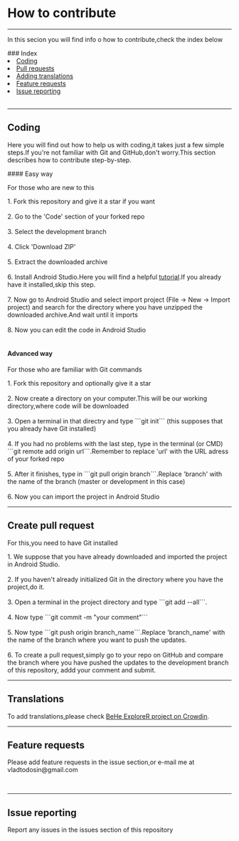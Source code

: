 # How to contribute
<hr>
<p>In this secion you will find info o how to contribute,check the index below</p>
### Index

<li><a href="#coding">Coding</a></li>
<li><a href="#create-pull-request">Pull requests</a></li>
<li><a href="#translations">Adding translations</a></li>
<li><a href="#feature-requests">Feature requests</a></li>
<li><a href="#issue-reporting">Issue reporting</a></li>
<br>
<hr>
<h2 id="#coding">Coding</h2>
<p>Here you will find out how to help us with coding,it takes just a few simple steps.If you're not familiar with Git and GitHub,don't worry.This section describes how to contribute step-by-step.</p>
#### Easy way
<p> For those who are new to this </p>
1. Fork this repository and give it a star if you want
<br>
<br>
2. Go to the 'Code' section of your forked repo
<br>
<br>
3. Select the development branch
<br>
<br>
4. Click 'Download ZIP'
<br>
<br>
5. Extract the downloaded archive
<br>
<br>
6. Install Android Studio.Here you will find a helpful <a href="https://developer.android.com/studio/install.html">tutorial</a>.If you already have it installed,skip this step.
<br>
<br>
7. Now go to Android Studio and select import project (File -> New -> Import project) and search for the directory where you have unzipped the downloaded archive.And wait until it imports
<br>
<br>
8. Now you can edit the code in Android Studio
<br>
<br>

#### Advanced way

<p> For those who are familiar with Git commands </p>
1. Fork this repository and optionally give it a star
<br>
<br>
2. Now create a directory on your computer.This will be our working directory,where code will be downloaded
<br>
<br>
3. Open a terminal in that directry and type ```git init``` (this supposes that you already have Git installed)
<br>
<br>
4. If you had no problems with the last step, type in the terminal (or CMD) ```git remote add origin url```.Remember to replace 'url' with the URL adress of your forked repo
<br>
<br>
5. After it finishes, type in ```git pull origin branch```.Replace 'branch' with the name of the branch (master or development in this case)
<br>
<br>
6. Now you can import the project in Android Studio
<br>
<hr>
<h2 id="#create-pull-request">Create pull request</h2>

<p> For this,you need to have Git installed </p>
1. We suppose that you have already downloaded and imported the project in Android Studio.
<br>
<br>
2. If you haven't already initialized Git in the directory where you have the project,do it.
<br>
<br>
3. Open a terminal in the project directory and type ```git add --all```.
<br>
<br>
4. Now type ```git commit -m "your comment"```
<br>
<br>
5. Now type ```git push origin branch_name```.Replace 'branch_name' with the name of the branch where you want to push the updates.
<br>
<br>
6. To create a pull request,simply go to your repo on  GitHub and compare the branch where you have pushed the updates to the development branch of this repository, addd your comment and submit.
<br>
<hr>
<h2 id="#trad">Translations</h2>
To add translations,please check <a href="https://crowdin.com/project/behe-explorer">BeHe ExploreR project on Crowdin</a>.
<br>
<hr>
<h2 id="#feat">Feature requests</h2>
<p>Please add feature requests in the issue section,or e-mail me at vladtodosin@gmail.com</p>
<br>
<hr>
<h2 id="#is">Issue reporting</h2>
<p>Report any issues in the issues section of this repository</p>
<br>

